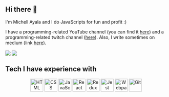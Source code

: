 ## Hi there 👋

I'm Michell Ayala and I do JavaScripts for fun and profit :)

I have a programming-related YouTube channel (you can find it [here](https://www.youtube.com/channel/UCBXo5FFDCtNoddUOqZuWX7w)) and a programming-related twitch channel ([here](https://twitch.com/mishelashala)). Also, I write sometimes on medium (link [here](https://medium.com/@mishelashala)).

<div>
  <img align="center" src='https://github-readme-stats.vercel.app/api/top-langs/?username=mishelashala&hide=html&layout=compact'>
  <img align="center" src='https://github-readme-stats.vercel.app/api?username=mishelashala&hide=issues,contribs'>
</div>

## Tech I have experience with

<p align="center">
  <span align="center" class="d-flex">
    <img title="HTML" alt="HTML" height=40 src="https://www.w3.org/html/logo/downloads/HTML5_Badge_256.png">
    <img title="CSS" alt="CSS" height=40
      src="https://www.kindpng.com/picc/m/464-4640184_css3-png-download-css-icon-transparent-png.png">
    <img title="JavaScript" alt="JavaScript" height=40
      src="https://upload.wikimedia.org/wikipedia/commons/thumb/9/99/Unofficial_JavaScript_logo_2.svg/600px-Unofficial_JavaScript_logo_2.svg.png">
    <img title="React" alt="React" height=40 src="https://cdn.worldvectorlogo.com/logos/react.svg">
    <img title="Redux" alt="Redux" height=40 src="https://seeklogo.com/images/R/redux-logo-9CA6836C12-seeklogo.com.png">
    <img title="Jest" alt="Jest" height=40 src="https://jestjs.io/img/jest-card-run.svg">
    <img title="Webpack" alt="Webpack" height=40 src="https://webpack.js.org/85ba630cf0c5f29ae3e3.svg">
    <img title="Git" alt="Git" height=40 src="https://git-scm.com/images/logos/downloads/Git-Icon-1788C.png">
  </span>
</p>
